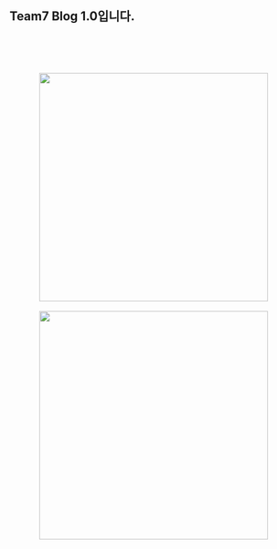 <h2>Team7 Blog 1.0입니다.</h2>
<br><br>
<log src='https://github.com/user-attachments/assets/c496b91b-26d4-41a6-9033-17eb8f349044'>
<br><br>
<div align="center">
<img src='https://github.com/user-attachments/assets/cd828b9d-2372-4c47-b983-846d55441304)' width="400px">
<br><br>
<img src='https://github.com/user-attachments/assets/96b924ba-830f-401b-a331-1b0357ad8441)' width="400px">
</div>
